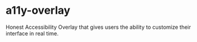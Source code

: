 # a11y-overlay
Honest Accessibility Overlay that gives users the ability to customize their interface in real time. 

